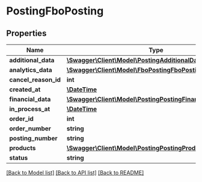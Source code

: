 # PostingFboPosting

## Properties
Name | Type | Description | Notes
------------ | ------------- | ------------- | -------------
**additional_data** | [**\Swagger\Client\Model\PostingAdditionalDataItem[]**](PostingAdditionalDataItem.md) |  | [optional] 
**analytics_data** | [**\Swagger\Client\Model\FboPostingFboPostingAnalyticsData**](FboPostingFboPostingAnalyticsData.md) |  | [optional] 
**cancel_reason_id** | **int** |  | [optional] 
**created_at** | [**\DateTime**](\DateTime.md) |  | [optional] 
**financial_data** | [**\Swagger\Client\Model\PostingPostingFinancialData**](PostingPostingFinancialData.md) |  | [optional] 
**in_process_at** | [**\DateTime**](\DateTime.md) |  | [optional] 
**order_id** | **int** |  | [optional] 
**order_number** | **string** |  | [optional] 
**posting_number** | **string** |  | [optional] 
**products** | [**\Swagger\Client\Model\PostingPostingProduct[]**](PostingPostingProduct.md) |  | [optional] 
**status** | **string** |  | [optional] 

[[Back to Model list]](../README.md#documentation-for-models) [[Back to API list]](../README.md#documentation-for-api-endpoints) [[Back to README]](../README.md)


